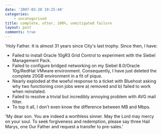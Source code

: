 ```yaml
---
date: '2007-03-20 19:25:48'
categories:
    - uncategorised
title: complete, utter, 100%, unmitigated failure
layout: post
comments: true
---
```


'Holy Father. It is almost 31 years since City's last trophy. Since
then, I have:

-   Failed to install Oracle 10gR3 Grid Control to experiment with the
    Siebel Management Pack.
-   Failed to configure bridged networking on my Siebel 8.0/Oracle
    10g/RedHat VMware environment. Consequently, I have just deleted the
    complete 20GB environment in a fit of pique.
-   Nearly exploded at the woeful response to a ticket with Bluehost
    asking why two functioning cron jobs were a) removed and b) failed
    to work when reinstated.
-   Failed to resolve a trivial but incredibly annoying problem with AVG
    mail filter.
-   To top it all, I don't even know the difference between MB and Mbps.

'My dear son. You are indeed a worthless sinner. May the Lord may mercy
on your soul. To seek forgiveness and redemption, please say three Hail
Marys, one Our Father and request a transfer to pre-sales.'
